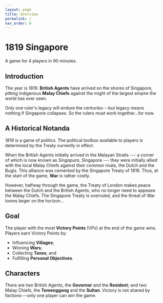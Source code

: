 ```yaml
---
layout: page
title: Overview
permalink: /
nav_order: 0
---
```


# 1819 Singapore

A game for 4 players in 90 minutes.

## Introduction
The year is 1819. **British Agents** have arrived on the shores of Singapore, pitting indigenous **Malay Chiefs** against the might of the largest empire the world has ever seen.

Only one ruler's legacy will endure the centuries---but legacy means nothing if Singapore collapses. So the rulers must work together...for now.

<!-- 
In order to bring prosperity to Singapore and fulfill their own dreams, they must work together...for now.
 -->
 
## A Historical Notanda
*1819* is a game of politics. The political toolbox available to players is determined by the Treaty currently in effect.

When the British Agents initially arrived in the Malayan Straits --- a corner of which is now known as *Singapura*, Singapore --- they were initially allied with the local Malay Chiefs against their common rivals, the Dutch and the Bugis. This alliance was cemented by the Singapore Treaty of 1819. Thus, at the start of the game, **War** is rather costly.

However, halfway through the game, the Treaty of London makes peace between the Dutch and the British Agents, who no longer need to appease the Malay Chiefs. The Singapore Treaty is overruled, and the threat of War looms larger on the horizon...

## Goal

<!-- Core concepts here: goal, characters, Influence and its importance. -->

The player with the most **Victory Points** (VPs) at the end of the game wins. Players earn Victory Points by:

- Influencing **Villages**;
- Winning **Wars**;
- Collecting **Taxes**; and
- Fulfilling **Personal Objectives**.

## Characters
There are two British Agents, the **Governor** and the **Resident**; and two Malay Chiefs, the **Temenggong** and the **Sultan**. Victory is not shared by factions---only one player can win the game.
